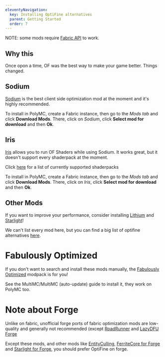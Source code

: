 ```yaml
---
eleventyNavigation:
  key: Installing OptiFine alternatives
  parent: Getting Started
  order: 7
---
```


NOTE: some mods require [Fabric API](../download-mods/#fabric) to work.

## Why this

Once opon a time, OF was the best way to make your game better. Things changed.

## Sodium

[Sodium](https://modrinth.com/mod/sodium) is the best client side optimization mod at the moment and it's highly recommended.

To install in PolyMC, create a Fabric instance, then go to the *Mods tab* and click **Download Mods**. There, click on *Sodium*, click **Select mod for download** and then **Ok**.

## Iris

[Iris](https://irisshaders.net/) allows you to run OF Shaders while using Sodium. It works great, but it doesn't support every shaderpack at the moment.

Click [here](https://github.com/IrisShaders/Iris/blob/trunk/docs/supportedshaders.md) for a list of currently supported shaderpacks

To install in PolyMC, create a Fabric instance, then go to the *Mods tab* and click **Download Mods**. There, click on *Iris*, click **Select mod for download** and then **Ok**.

## Other Mods

If you want to improve your performance, consider installing [Lithium](https://modrinth.com/mod/lithium) and [Starlight](https://modrinth.com/mod/starlight)!

We can't list every mod here, but you can find a big list of optifine alternatives [here](https://lambdaurora.dev/optifine_alternatives/).

# Fabulously Optimized

If you don't want to search and install these mods manually, the [Fabulously Optimized](https://github.com/Fabulously-Optimized/fabulously-optimized) modpack is for you!

See the MultiMC/MultiMC (auto-update) guide to install it, they work on PolyMC too.

# Note about Forge

Unlike on fabric, unofficial forge ports of fabric optimization mods are low-quality and generally not recommended (except [RoadRunner](https://www.curseforge.com/minecraft/mc-mods/roadrunner) and [LazyDFU Forge](https://www.curseforge.com/minecraft/mc-mods/lazy-dfu-forge)

Except these mods, and other mods like [EntityCulling](https://www.curseforge.com/minecraft/mc-mods/entityculling), [FerriteCore for Forge](https://www.curseforge.com/minecraft/mc-mods/ferritecore) and [Starlight for Forge](https://modrinth.com/mod/starlight-forge), you should prefer OptiFine on forge.
